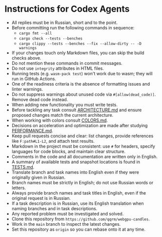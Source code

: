 # Instructions for Codex Agents

- All replies must be in Russian, short and to the point.
- Before committing run the following commands in sequence:
  - `cargo fmt --all`
  - `cargo check --tests --benches`
  - `cargo clippy --tests --benches --fix --allow-dirty -- -D warnings`
- If your changes touch only Markdown files, you can skip the build checks above.
- Do not mention these commands in commit messages.
- Do not use `integrity` attributes in HTML files.
- Running tests (e.g. `wasm-pack test`) won't work due to wasm; they will run in GitHub Actions.
- One of the readiness criteria is the absence of formatting issues and linter warnings.
- Do not suppress warnings about unused code via `#[allow(dead_code)]`. Remove dead code instead.
- When adding new functionality you must write tests.
- Before tackling any task consult [ARCHITECTURE.md](DOCS/ARCHITECTURE.md) and ensure proposed changes match the current architecture.
- When working with colors consult [COLORS.md](DOCS/COLORS.md).
- Decisions on acceleration and optimization are made after studying [PERFORMANCE.md](DOCS/PERFORMANCE.md).
- Keep pull requests concise and clear: list changes, provide references like `F:path#L1-L2`, and attach test results.
- Markdown in the project must be consistent: use `#` for headers, specify languages for code blocks, and maintain clear structure.
- Comments in the code and all documentation are written only in English.
- A summary of available tests and snapshot locations is found in [TESTS.md](DOCS/TESTS.md).
- Translate branch and task names into English even if they were originally given in Russian.
- Branch names must be strictly in English; do not use Russian words or letters.
- Always provide branch names and task titles in English, even if the original request is in Russian.
- If a task description is in Russian, use its English translation when naming branches and in task descriptions.
- Any reported problem must be investigated and solved.
- Clone this repository from `https://github.com/qqrm/webgpu-candles`.
- Work in the `main` branch to inspect the latest changes.
- Set this repository as `origin` so you can rebase onto it at any time.
